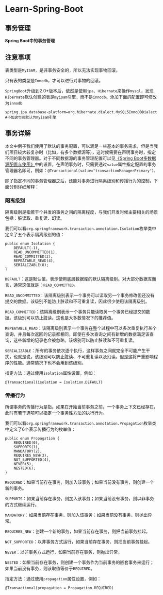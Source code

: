 # Learn-Spring-Boot

## 事务管理

**Spring Boot中的事务管理**

## 注意事项
表类型是`MyISAM`，是非事务安全的，所以无法实现事物回滚。 

只有表的类型是`Innodb`，才可以进行对事物的回滚。

`SpringBoot`升级到2.0+版本后，依然是使用`jpa`、`Hibernate`来操作`mysql`，发现`Hibernate`默认创建的表是`myisam`引擎，而不是`innodb`。添加下面的配置即可修改为`innodb`

```
spring.jpa.database-platform=org.hibernate.dialect.MySQL5InnoDBDialect
#不加这句则默认为myisam引擎
```

## 事务详解

本文中例子我们使用了默认的事务配置，可以满足一些基本的事务需求，但是当我们项目较大较复杂时（比如，有多个数据源等），这时候需要在声明事务时，指定不同的事务管理器。对于不同数据源的事务管理配置可以见[《Spring Boot多数据源配置与使用》](https://github.com/ZP-AlwaysWin/Learn-Spring-Boot/tree/master/demo8)中的设置。在声明事务时，只需要通过`value`属性指定配置的事务管理器名即可，例如：`@Transactional(value="transactionManagerPrimary")。`

除了指定不同的事务管理器之后，还能对事务进行隔离级别和传播行为的控制，下面分别详细解释：

### 隔离级别

隔离级别是指若干个并发的事务之间的隔离程度，与我们开发时候主要相关的场景包括：脏读取、重复读、幻读。

我们可以看`org.springframework.transaction.annotation.Isolation`枚举类中定义了五个表示隔离级别的值：

```
public enum Isolation {
    DEFAULT(-1),
    READ_UNCOMMITTED(1),
    READ_COMMITTED(2),
    REPEATABLE_READ(4),
    SERIALIZABLE(8);
}
```

`DEFAULT`：这是默认值，表示使用底层数据库的默认隔离级别。对大部分数据库而言，通常这值就是：`READ_COMMITTED`。

`READ_UNCOMMITTED`：该隔离级别表示一个事务可以读取另一个事务修改但还没有提交的数据。该级别不能防止脏读和不可重复读，因此很少使用该隔离级别。

`READ_COMMITTED`：该隔离级别表示一个事务只能读取另一个事务已经提交的数据。该级别可以防止脏读，这也是大多数情况下的推荐值。

`REPEATABLE_READ`：该隔离级别表示一个事务在整个过程中可以多次重复执行某个查询，并且每次返回的记录都相同。即使在多次查询之间有新增的数据满足该查询，这些新增的记录也会被忽略。该级别可以防止脏读和不可重复读。

`SERIALIZABLE`：所有的事务依次逐个执行，这样事务之间就完全不可能产生干扰，也就是说，该级别可以防止脏读、不可重复读以及幻读。但是这将严重影响程序的性能。通常情况下也不会用到该级别。

指定方法：通过使用`isolation`属性设置，例如：

`@Transactional(isolation = Isolation.DEFAULT)`

### 传播行为

所谓事务的传播行为是指，如果在开始当前事务之前，一个事务上下文已经存在，此时有若干选项可以指定一个事务性方法的执行行为。

我们可以看`org.springframework.transaction.annotation.Propagation`枚举类中定义了6个表示传播行为的枚举值：

```
public enum Propagation {
    REQUIRED(0),
    SUPPORTS(1),
    MANDATORY(2),
    REQUIRES_NEW(3),
    NOT_SUPPORTED(4),
    NEVER(5),
    NESTED(6);
}

```

`REQUIRED`：如果当前存在事务，则加入该事务；如果当前没有事务，则创建一个新的事务。

`SUPPORTS`：如果当前存在事务，则加入该事务；如果当前没有事务，则以非事务的方式继续运行。

`MANDATORY`：如果当前存在事务，则加入该事务；如果当前没有事务，则抛出异常。

`REQUIRES_NEW`：创建一个新的事务，如果当前存在事务，则把当前事务挂起。

`NOT_SUPPORTED`：以非事务方式运行，如果当前存在事务，则把当前事务挂起。

`NEVER`：以非事务方式运行，如果当前存在事务，则抛出异常。

`NESTED`：如果当前存在事务，则创建一个事务作为当前事务的嵌套事务来运行；如果当前没有事务，则该取值等价于`REQUIRED`。

指定方法：通过使用`propagation`属性设置，例如：

`@Transactional(propagation = Propagation.REQUIRED)`
